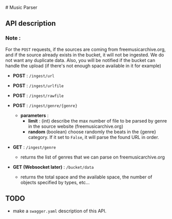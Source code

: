 # Music Parser

## API description

### Note : 
For the `POST` requests, if the sources are coming from freemusicarchive.org, and if the source already exists in the bucket, it will not be ingested. We do not want any duplicate data.
Also, you will be notified if the bucket can handle the upload (if there's not enough space available in it for example)

* **POST** : `/ingest/url`

* **POST** : `/ingest/urlfile`

* **POST** : `/ingest/rawfile`

* **POST** : `/ingest/genre/{genre}`
  * **parameters** :
    * **limit** : (int) describe the max number of file to be parsed by genre in the source website (freemusicarchive.org)
    * **random** (boolean) choose randomly the beats in the {genre} category. If it set to `False`, it will parse the found URL in order.
* **GET** : `/ingest/genre`
  * returns the list of genres that we can parse on freemusicarchive.org 
* **GET (Websocket later)** : `/bucket/data`
  * returns the total space and the available space, the number of objects specified by types, etc...

## TODO

* make a `swagger.yaml` description of this API.  